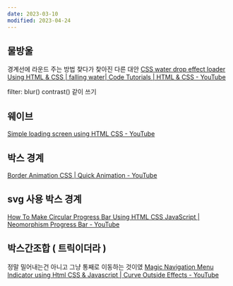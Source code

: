 ```yaml
---
date: 2023-03-10
modified: 2023-04-24
---
```


## 물방울

경계선에 라운드 주는 방법 찾다가 찾아진 다른 대안
[CSS water drop effect loader Using HTML & CSS | falling water| Code Tutorials | HTML & CSS - YouTube](https://www.youtube.com/watch?v=einL7l6IO8g)

filter: blur() contrast() 같이 쓰기

## 웨이브

[Simple loading screen using HTML CSS - YouTube](https://www.youtube.com/watch?v=2oB8y-EcmGw)

## 박스 경계

[Border Animation CSS | Quick Animation - YouTube](https://www.youtube.com/watch?v=wqb0kaRdyyA)

## svg 사용 박스 경계

[How To Make Circular Progress Bar Using HTML CSS JavaScript | Neomorphism Progress Bar - YouTube](https://www.youtube.com/watch?v=mSfsGTIQlxg)

## 박스간조합 ( 트릭이더라 )

정말 밀어내는건 아니고 그냥 통째로 이동하는 것이였
[Magic Navigation Menu Indicator using Html CSS & Javascript | Curve Outside Effects - YouTube](https://www.youtube.com/watch?v=ArTVfdHOB-M)
